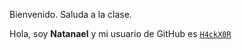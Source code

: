 Bienvenido. Saluda a la clase.


Hola, soy **Natanael** y mi usuario de GitHub es [`H4ckX0R`](https://github.com/H4ckX0R)